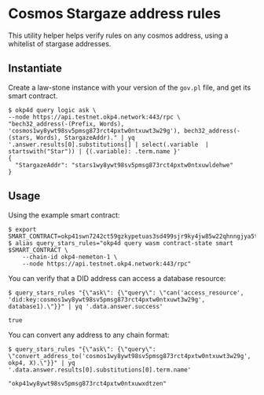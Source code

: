 # Cosmos Stargaze address rules

This utility helper helps verify rules on any cosmos address, using a whitelist
of stargase addresses.

## Instantiate

Create a law-stone instance with your version of the `gov.pl` file, and get its
smart contract.

```console
$ okp4d query logic ask \
--node https://api.testnet.okp4.network:443/rpc \
"bech32_address(-(Prefix, Words), 'cosmos1wy8ywt98sv5pmsg873rct4pxtw0ntxuwt3w29g'), bech32_address(-(stars, Words), StargazeAddr)." | yq '.answer.results[0].substitutions[] | select(.variable  | startswith("Star")) | {(.variable): .term.name }'
{
  "StargazeAddr": "stars1wy8ywt98sv5pmsg873rct4pxtw0ntxuwldehwe"
}
```

## Usage

Using the example smart contract:
```console
$ export SMART_CONTRACT=okp41swn7242ct59gzkypetuas3sd499sjr9ky4jw85w22qhnngjya5tsweee2y
$ alias query_stars_rules="okp4d query wasm contract-state smart $SMART_CONTRACT \
    --chain-id okp4-nemeton-1 \
    --node https://api.testnet.okp4.network:443/rpc"
```

You can verify that a DID address can access a database resource:
```console
$ query_stars_rules "{\"ask\": {\"query\": \"can('access_resource', 'did:key:cosmos1wy8ywt98sv5pmsg873rct4pxtw0ntxuwt3w29g', database1).\"}}" | yq '.data.answer.success'

true
```

You can convert any address to any chain format:
```console
$ query_stars_rules "{\"ask\": {\"query\": \"convert_address_to('cosmos1wy8ywt98sv5pmsg873rct4pxtw0ntxuwt3w29g', okp4, X).\"}}" | yq '.data.answer.results[0].substitutions[0].term.name'

"okp41wy8ywt98sv5pmsg873rct4pxtw0ntxuwxdtzen"
```
